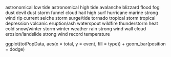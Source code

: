 astronomical low tide
astronomical high tide
avalanche
blizzard
flood
fog
dust devil
dust storm
funnel cloud
hail
high surf
hurricane
marine strong wind
rip current
seiche
storm surge/tide
tornado
tropical storm
tropical depression
volcanic eruption/ash
waterspout
wildfire
thunderstorm
heat
cold
snow/winter storm
winter weather
rain
strong wind
wall cloud
erosion/landslide
strong wind
record temperature

ggplot(totPopData, aes(x = total, y = event, fill = type)) +
geom_bar(position = dodge)

